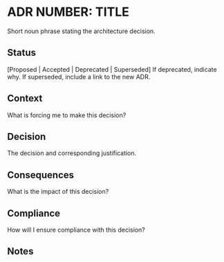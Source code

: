 # ADR NUMBER: TITLE

<!-- https://cognitect.com/blog/2011/11/15/documenting-architecture-decisions -->
<!-- https://github.com/pmerson/ADR-template -->
<!-- https://github.com/npryce/adr-tools -->

Short noun phrase stating the architecture decision.

## Status

[Proposed | Accepted | Deprecated | Superseded]
If deprecated, indicate why. If superseded, include a link to the new ADR.

## Context

What is forcing me to make this decision?

## Decision

The decision and corresponding justification.

## Consequences

What is the impact of this decision?

## Compliance

How will I ensure compliance with this decision?

## Notes

